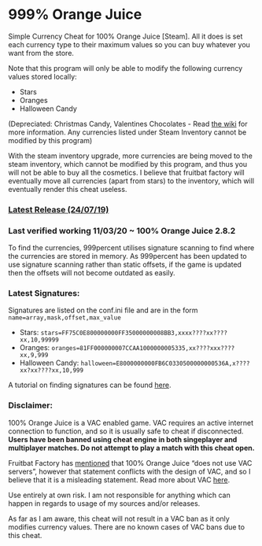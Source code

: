 # 999% Orange Juice
Simple Currency Cheat for 100% Orange Juice [Steam]. All it does is set each currency type to their maximum values so you can buy whatever you want from the store. 

Note that this program will only be able to modify the following currency values stored locally:
- Stars
- Oranges
- Halloween Candy

(Depreciated: Christmas Candy, Valentines Chocolates - Read [the wiki](https://100orangejuice.gamepedia.com/Currency) for more information. Any currencies listed under Steam Inventory cannot be modified by this program)

With the steam inventory upgrade, more currencies are being moved to the steam inventory, which cannot be modified by this program, and thus you will not be able to buy all the cosmetics. I believe that fruitbat factory will eventually move all currencies (apart from stars) to the inventory, which will eventually render this cheat useless.

### [Latest Release (24/07/19)](https://github.com/tsuneko/Orange-Juice/releases/download/2.2.1/999percent.zip)
### Last verified working 11/03/20 ~ 100% Orange Juice 2.8.2

To find the currencies, 999percent utilises signature scanning to find where the currencies are stored in memory. As 999percent has been updated to use signature scanning rather than static offsets, if the game is updated then the offsets will not become outdated as easily.

### Latest Signatures:
Signatures are listed on the conf.ini file and are in the form `name=array,mask,offset,max_value`
- Stars: `stars=FF75C0E800000000FF35000000008BB3,xxxx????xx????xx,10,99999`
- Oranges: `oranges=81FF000000007CCAA1000000005335,xx????xxx????xx,9,999`
- Halloween Candy: `halloween=E8000000000FB6C0330500000000536A,x????xx?xx????xx,10,999`

A tutorial on finding signatures can be found [here](https://www.unknowncheats.me/forum/programming-for-beginners/171994-understanding-pattern-scanning-concept.html).

### Disclaimer:

100% Orange Juice is a VAC enabled game. VAC requires an active internet connection to function, and so it is usually safe to cheat if disconnected. **Users have been banned using cheat engine in both singeplayer and multiplayer matches. Do not attempt to play a match with this cheat open.**

Fruitbat Factory has [mentioned](https://steamcommunity.com/app/282800/discussions/0/1744480966997301464/) that 100% Orange Juice “does not use VAC servers”, however that statement conflicts with the design of VAC, and so I believe that it is a misleading statement. Read more about VAC [here](https://support.steampowered.com/kb_article.php?s=087dccfcc85be81977b078f1e4025bde&ref=7849-RADZ-6869).



Use entirely at own risk. I am not responsible for anything which can happen in regards to usage of my sources and/or releases.

As far as I am aware, this cheat will not result in a VAC ban as it only modifies currency values. There are no known cases of VAC bans due to this cheat.
